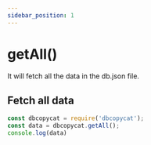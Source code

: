 ```yaml
---
sidebar_position: 1
---
```


# getAll()

It will fetch all the data in the db.json file.

## Fetch all data

```js
const dbcopycat = require('dbcopycat');
const data = dbcopycat.getAll();
console.log(data)
```